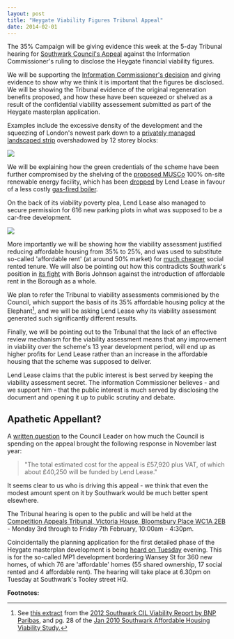 ```yaml
---
layout: post
title: "Heygate Viability Figures Tribunal Appeal"
date: 2014-02-01
---
```

The 35% Campaign will be giving evidence this week at the 5-day Tribunal hearing for [Southwark Council's Appeal](https://www.standard.co.uk/news/london/southwark-in-tribunal-fight-to-keep-15bn-heygate-estate-deal-secret-8808759.html) against the Information Commissioner's ruling to disclose the Heygate financial viability figures.

We will be supporting the [Information Commissioner's decision](/2013-07-24-heygate-figures-must-b-be-revealed-information-commissioner) and giving evidence to show why we think it is important that the figures be disclosed. We will be showing the Tribunal evidence of the original regeneration benefits proposed, and how these have been squeezed or shelved as a result of the confidential viability assessement submitted as part of the Heygate masterplan application.  

Examples include the excessive density of the development and the squeezing of London's newest park down to a [privately managed landscaped strip](/2012-07-04-londons-largest-new-private-park-in-70-years) overshadowed by 12 storey blocks:  

![](https://crappistmartin.github.io/images/MasterplanComparison.jpg)

We will be explaining how the green credentials of the scheme have been further compromised by the shelving of the [proposed MUSCo](https://crappistmartin.github.io/images/MasterplanObjectives2010.pdf) 100% on-site renewable energy facility, which has been [dropped](https://crappistmartin.github.io/blog/2013/10/11/lean/) by Lend Lease in favour of a less costly [gas-fired boiler](/sustainable-development).  


On the back of its viability poverty plea, Lend Lease also managed to secure permission for 616 new parking plots in what was supposed to be a car-free development.

![](https://www.bikehugger.com/images/blog/car_free_suburb.jpg)

More importantly we will be showing how the viability assessment justified reducing affordable housing from 35% to 25%, and was used to substitute so-called 'affordable rent' (at around 50% market) for [much cheaper](https://crappistmartin.github.io/images/se17rents.png) social rented tenure. We will also be pointing out how this contradicts Southwark's position in [its fight](https://www.bbc.co.uk/news/uk-england-london-24002244) with Boris Johnson against the introduction of affordable rent in the Borough as a whole. 


We plan to refer the Tribunal to viability assessments commisioned by the Council, which support the basis of its 35% affordable housing policy at the Elephant[^1], and we will be asking Lend Lease why its viability assessment generated such significantly different results.   

Finally, we will be pointing out to the Tribunal that the lack of an effective review mechanism for the viability assessment means that any improvement in viability over the scheme's 13 year development period, will end up as higher profits for Lend Lease rather than an increase in the affordable housing that the scheme was supposed to deliver. 

Lend Lease claims that the public interest is best served by keeping the viability assessment secret. The information Commissioner believes - and we support him - that the public interest is much served by disclosing the document and opening it up to public scrutiny and debate. 

## Apathetic Appellant?
A [written question](https://moderngov.southwark.gov.uk/documents/s42747/Members%20Questions%20Report%20with%20responses.pdf) to the Council Leader on how much the Council is spending on the appeal brought the following response in November last year:

>"The total estimated cost for the appeal is £57,920 plus VAT, of which about £40,250 will be funded by Lend Lease." 


It seems clear to us who is driving this appeal - we think that even the modest amount spent on it by Southwark would be much better spent elsewhere. 

The Tribunal hearing is open to the public and will be held at the [Competition Appeals Tribunal, Victoria House, Bloomsbury Place WC1A 2EB](https://maps.google.co.uk/maps?q=Competition+Appeals+Tribunal,+Victoria+House,+Bloomsbury+Place,+WC1A+2EB&hl=en&sll=51.48931,-0.08819&sspn=0.668689,1.234589&hq=Competition+Appeals+Tribunal,+Victoria+House,&hnear=Bloomsbury+Pl,+London+WC1A,+United+Kingdom&t=m&z=16&iwloc=A) - Monday 3rd through to Friday 7th February, 10:00am - 4:30pm. 

Coincidentally the planning application for the first detailed phase of the Heygate masterplan development is being [heard on Tuesday](https://moderngov.southwark.gov.uk/ieListDocuments.aspx?CId=119&MId=4639&Ver=4) evening. This is for the so-called MP1 development bordering Wansey St for 360 new homes, of which 76 are 'affordable' homes (55 shared ownership, 17 social rented and 4 affordable rent). The hearing will take place at 6.30pm on Tuesday at Southwark's Tooley street HQ.

__Footnotes:__

[^1]: See [this extract](https://crappistmartin.github.io/images/CILviabilitysite11.pdf) from the [2012 Southwark CIL Viability Report by BNP Paribas](https://crappistmartin.github.io/images/Southwark_CIL_viability_report_FINAL_July12.pdf), and pg. 28 of the [Jan 2010 Southwark Affordable Housing Viability Study.](https://www.southwark.gov.uk/download/2617/southwark_affordable_housing_viability_study)




